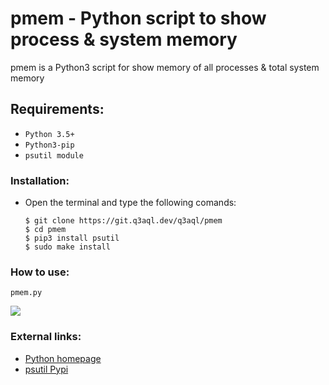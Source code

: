 pmem - Python script to show process & system memory
====================================================

pmem is a Python3 script for show memory of all processes & total system memory

## Requirements:

- `Python 3.5+`
- `Python3-pip`
- `psutil module`

### Installation:

  * Open the terminal and type the following comands:
    
    ```shell
    $ git clone https://git.q3aql.dev/q3aql/pmem
    $ cd pmem
    $ pip3 install psutil
    $ sudo make install
      ````

### How to use:

  ```shell
  pmem.py
  ````

<img src="src/branch/main/pmem.png" />

### External links:

  * [Python homepage](https://www.python.org/)
  * [psutil Pypi](https://pypi.org/project/psutil/)
